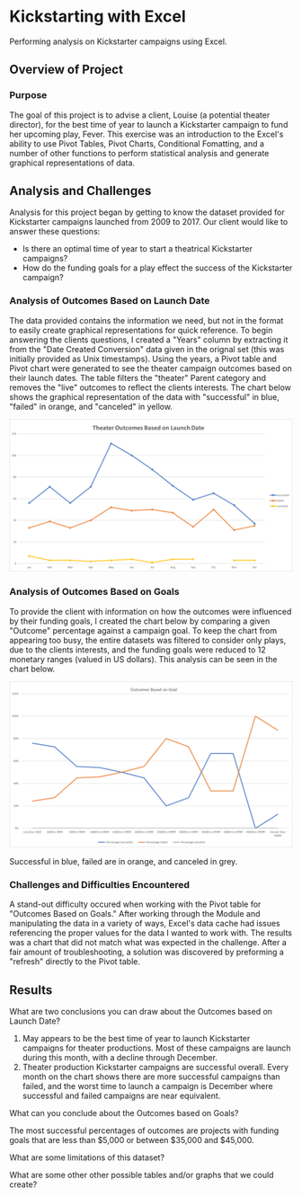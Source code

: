 # Kickstarting with Excel
Performing analysis on Kickstarter campaigns using Excel.

## Overview of Project

### Purpose

The goal of this project is to advise a client, Louise (a potential theater director), for the best time of year to launch a Kickstarter campaign to fund her upcoming play, Fever. This exercise was an introduction to the Excel's ability to use Pivot Tables, Pivot Charts, Conditional Fomatting, and a number of other functions to perform statistical analysis and generate graphical representations of data.

## Analysis and Challenges

Analysis for this project began by getting to know the dataset provided for Kickstarter campaigns launched from 2009 to 2017. Our client would like to answer these questions:

  * Is there an optimal time of year to start a theatrical Kickstarter campaigns?
  * How do the funding goals for a play effect the success of the Kickstarter campaign?

### Analysis of Outcomes Based on Launch Date

The data provided contains the information we need, but not in the format to easily create graphical representations for quick reference. To begin answering the clients questions, I created a "Years" column by extracting it from the "Date Created Conversion" data given in the orignal set (this was initially provided as Unix timestamps). Using the years, a Pivot table and Pivot chart were generated to see the theater campaign outcomes based on their launch dates. The table filters the "theater" Parent category and removes the "live" outcomes to reflect the clients interests. The chart below shows the graphical representation of the data with "successful" in blue, "failed" in orange, and "canceled" in yellow.

![Outcomes Based on Launch Date](https://github.com/jp3tty/Module-1-Challenge/blob/main/Theater_Outcome_vs_Launch.png)


### Analysis of Outcomes Based on Goals

To provide the client with information on how the outcomes were influenced by their funding goals, I created the chart below by comparing a given "Outcome" percentage against a campaign goal. To keep the chart from appearing too busy, the entire datasets was filtered to consider only plays, due to the clients interests, and the funding goals were reduced to 12 monetary ranges (valued in US dollars). This analysis can be seen in the chart below.

![Outcomes Based on Goal](https://github.com/jp3tty/Module-1-Challenge/blob/main/Outcomes%20Based%20on%20Goal.png)

Successful in blue, failed are in orange, and canceled in grey.

### Challenges and Difficulties Encountered

A stand-out difficulty occured when working with the Pivot table for "Outcomes Based on Goals." After working through the Module and manipulating the data in a variety of ways, Excel's data cache had issues referencing the proper values for the data I wanted to work with. The results was a chart that did not match what was expected in the challenge. After a fair amount of troubleshooting, a solution was discovered by preforming a "refresh" directly to the Pivot table. 

## Results

What are two conclusions you can draw about the Outcomes based on Launch Date?

1. May appears to be the best time of year to launch Kickstarter campaigns for theater productions. Most of these campaigns are launch during this month, with a decline through December.
2. Theater production Kickstarter campaigns are successful overall. Every month on the chart shows there are more successful campaigns than failed, and the worst time to launch a campaign is December where successful and failed campaigns are near equivalent.

What can you conclude about the Outcomes based on Goals?

The most successful percentages of outcomes are projects with funding goals that are less than $5,000 or between $35,000 and $45,000.

What are some limitations of this dataset?



What are some other other possible tables and/or graphs that we could create?

